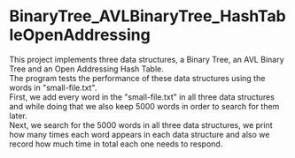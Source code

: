 # BinaryTree_AVLBinaryTree_HashTableOpenAddressing  

This project implements three data structures, a Binary Tree, an AVL Binary Tree and an Open Addressing Hash Table.  
The program tests the performance of these data structures using the words in "small-file.txt".  
First, we add every word in the "small-file.txt" in all three data structures and while doing that we also keep 5000 words in order to search for them later.  
Next, we search for the 5000 words in all three data structures, we print how many times each word appears in each data structure and also we record how much time in total each one needs to respond.  